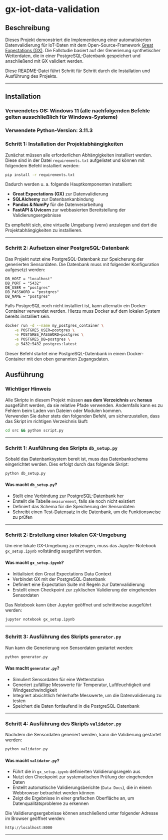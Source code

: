 # gx-iot-data-validation

## Beschreibung
Dieses Projekt demonstriert die Implementierung einer automatisierten Datenvalidierung für IoT-Daten mit dem Open-Source-Framework [Great Expectations (GX)](https://greatexpectations.io/). Die Fallstudie basiert auf der Generierung synthetischer Wetterdaten, die in einer PostgreSQL-Datenbank gespeichert und anschließend mit GX validiert werden. 

Diese README-Datei führt Schritt für Schritt durch die Installation und Ausführung des Projekts.

---
## Installation

### Verwendetes OS: **Windows 11** (alle nachfolgenden Befehle gelten ausschließlich für Windows-Systeme)
### Verwendete Python-Version: **3.11.3**

### **Schritt 1: Installation der Projektabhängigkeiten**
Zunächst müssen alle erforderlichen Abhängigkeiten installiert werden. Diese sind in der Datei `requirements.txt` aufgelistet und können mit folgendem Befehl installiert werden:

```sh
pip install -r requirements.txt
```

Dadurch werden u. a. folgende Hauptkomponenten installiert:
- **Great Expectations (GX)** zur Datenvalidierung
- **SQLAlchemy** zur Datenbankanbindung
- **Pandas & NumPy** für die Datenverarbeitung
- **FastAPI & Uvicorn** zur webbasierten Bereitstellung der Validierungsergebnisse

Es empfiehlt sich, eine virtuelle Umgebung (venv) anzulegen und dort die Projektabhängigkeiten zu installieren.

---
### **Schritt 2: Aufsetzen einer PostgreSQL-Datenbank**
Das Projekt nutzt eine PostgreSQL-Datenbank zur Speicherung der generierten Sensordaten. Die Datenbank muss mit folgender Konfiguration aufgesetzt werden:

```
DB_HOST = "localhost"
DB_PORT = "5432"
DB_USER = "postgres"
DB_PASSWORD = "postgres"
DB_NAME = "postgres"
```

Falls PostgreSQL noch nicht installiert ist, kann alternativ ein Docker-Container verwendet werden. Hierzu muss Docker auf dem lokalen System bereits installiert sein.

```sh
docker run -d --name my_postgres_container \
    -e POSTGRES_USER=postgres \
    -e POSTGRES_PASSWORD=postgres \
    -e POSTGRES_DB=postgres \
    -p 5432:5432 postgres:latest
```

Dieser Befehl startet eine PostgreSQL-Datenbank in einem Docker-Container mit den oben genannten Zugangsdaten.

## Ausführung

### Wichtiger Hinweis

Alle Skripte in diesem Projekt müssen **aus dem Verzeichnis `src` heraus** ausgeführt werden, da sie relative Pfade verwenden. Andernfalls kann es zu Fehlern beim Laden von Dateien oder Modulen kommen.  
Verwenden Sie daher stets den folgenden Befehl, um sicherzustellen, dass das Skript im richtigen Verzeichnis läuft:

```bash
cd src && python script.py
```

---
### **Schritt 1: Ausführung des Skripts `db_setup.py`**
Sobald das Datenbanksystem bereit ist, muss das Datenbankschema eingerichtet werden. Dies erfolgt durch das folgende Skript:

```sh
python db_setup.py
```

#### **Was macht `db_setup.py`?**
- Stellt eine Verbindung zur PostgreSQL-Datenbank her
- Erstellt die Tabelle `measurement`, falls sie noch nicht existiert
- Definiert das Schema für die Speicherung der Sensordaten
- Schreibt einen Test-Datensatz in die Datenbank, um die Funktionsweise zu prüfen

---
### **Schritt 2: Erstellung einer lokalen GX-Umgebung**
Um eine lokale GX-Umgebung zu erzeugen, muss das Jupyter-Notebook `gx_setup.ipynb` vollständig ausgeführt werden.

#### **Was macht `gx_setup.ipynb`?**
- Initialisiert den Great Expectations Data Context
- Verbindet GX mit der PostgreSQL-Datenbank
- Definiert eine Expectation Suite mit Regeln zur Datenvalidierung
- Erstellt einen Checkpoint zur zyklischen Validierung der eingehenden Sensordaten

Das Notebook kann über Jupyter geöffnet und schrittweise ausgeführt werden:

```sh
jupyter notebook gx_setup.ipynb
```

---
### **Schritt 3: Ausführung des Skripts `generator.py`**
Nun kann die Generierung von Sensordaten gestartet werden:

```sh
python generator.py
```

#### **Was macht `generator.py`?**
- Simuliert Sensordaten für eine Wetterstation
- Generiert zufällige Messwerte für Temperatur, Luftfeuchtigkeit und Windgeschwindigkeit
- Integriert absichtlich fehlerhafte Messwerte, um die Datenvalidierung zu testen
- Speichert die Daten fortlaufend in die PostgreSQL-Datenbank

---
### **Schritt 4: Ausführung des Skripts `validator.py`**
Nachdem die Sensordaten generiert werden, kann die Validierung gestartet werden:

```sh
python validator.py
```

#### **Was macht `validator.py`?**
- Führt die in `gx_setup.ipynb` definierten Validierungsregeln aus
- Nutzt den Checkpoint zur systematischen Prüfung der eingehenden Daten
- Erstellt automatische Validierungsberichte (`Data Docs`), die in einem Webbrowser betrachtet werden können
- Zeigt die Ergebnisse in einer grafischen Oberfläche an, um Datenqualitätsprobleme zu erkennen

Die Validierungsergebnisse können anschließend unter folgender Adresse im Browser geöffnet werden:

```sh
http://localhost:8000
```
---


